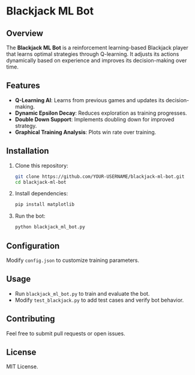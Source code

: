 # Blackjack ML Bot

## Overview

The **Blackjack ML Bot** is a reinforcement learning-based Blackjack player that learns optimal strategies through Q-learning. It adjusts its actions dynamically based on experience and improves its decision-making over time.

## Features

- **Q-Learning AI**: Learns from previous games and updates its decision-making.
- **Dynamic Epsilon Decay**: Reduces exploration as training progresses.
- **Double Down Support**: Implements doubling down for improved strategy.
- **Graphical Training Analysis**: Plots win rate over training.

## Installation

1. Clone this repository:
   ```bash
   git clone https://github.com/YOUR-USERNAME/blackjack-ml-bot.git
   cd blackjack-ml-bot
   ```
2. Install dependencies:
   ```bash
   pip install matplotlib
   ```
3. Run the bot:
   ```bash
   python blackjack_ml_bot.py
   ```

## Configuration

Modify `config.json` to customize training parameters.

## Usage

- Run `blackjack_ml_bot.py` to train and evaluate the bot.
- Modify `test_blackjack.py` to add test cases and verify bot behavior.

## Contributing

Feel free to submit pull requests or open issues.

## License

MIT License.

